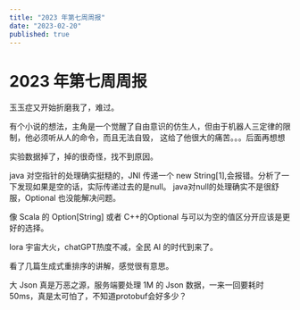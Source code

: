 ```yaml
---
title: "2023 年第七周周报"
date: "2023-02-20"
published: true
---
```


# 2023 年第七周周报

玉玉症又开始折磨我了，难过。

有个小说的想法，主角是一个觉醒了自由意识的仿生人，但由于机器人三定律的限制，他必须听从人的命令，而且无法自毁，
这给了他很大的痛苦。。。后面再想想

实验数据掉了，掉的很奇怪，找不到原因。

java 对空指针的处理确实挺糙的，JNI 传递一个 new String[1],会报错。分析了一下发现如果是空的话，实际传递过去的是null。
java对null的处理确实不是很舒服，Optional 也没能解决问题。

像 Scala 的 Option[String] 或者 C++的Optional<string> 与可以为空的值区分开应该是更好的选择。

lora 宇宙大火，chatGPT热度不减，全民 AI 的时代到来了。

看了几篇生成式重排序的讲解，感觉很有意思。

大 Json 真是万恶之源，服务端要处理 1M 的 Json 数据，一来一回要耗时 50ms，真是太可怕了，不知道protobuf会好多少？
